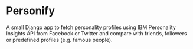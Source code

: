Personify
=========

A small Django app to fetch personality profiles using IBM Personality Insights API from Facebook
or Twitter and compare with friends, followers or predefined profiles (e.g. famous people).



